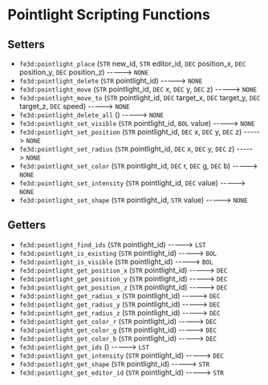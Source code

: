 # Pointlight Scripting Functions

## Setters

- `fe3d:pointlight_place` (`STR` new_id, `STR` editor_id, `DEC` position_x, `DEC` position_y, `DEC` position_z) -----> `NONE`
- `fe3d:pointlight_delete` (`STR` pointlight_id) -----> `NONE`
- `fe3d:pointlight_move` (`STR` pointlight_id, `DEC` x, `DEC` y, `DEC` z) -----> `NONE`
- `fe3d:pointlight_move_to` (`STR` pointlight_id, `DEC` target_x, `DEC` target_y, `DEC` target_z, `DEC` speed) -----> `NONE`
- `fe3d:pointlight_delete_all` () -----> `NONE`
- `fe3d:pointlight_set_visible` (`STR` pointlight_id, `BOL` value) -----> `NONE`
- `fe3d:pointlight_set_position` (`STR` pointlight_id, `DEC` x, `DEC` y, `DEC` z) -----> `NONE`
- `fe3d:pointlight_set_radius` (`STR` pointlight_id, `DEC` x, `DEC` y, `DEC` z) -----> `NONE`
- `fe3d:pointlight_set_color` (`STR` pointlight_id, `DEC` r, `DEC` g, `DEC` b) -----> `NONE`
- `fe3d:pointlight_set_intensity` (`STR` pointlight_id, `DEC` value) -----> `NONE`
- `fe3d:pointlight_set_shape` (`STR` pointlight_id, `STR` value) -----> `NONE`

## Getters

- `fe3d:pointlight_find_ids` (`STR` pointlight_id) -----> `LST`
- `fe3d:pointlight_is_existing` (`STR` pointlight_id) -----> `BOL`
- `fe3d:pointlight_is_visible` (`STR` pointlight_id) -----> `BOL`
- `fe3d:pointlight_get_position_x` (`STR` pointlight_id) -----> `DEC`
- `fe3d:pointlight_get_position_y` (`STR` pointlight_id) -----> `DEC`
- `fe3d:pointlight_get_position_z` (`STR` pointlight_id) -----> `DEC`
- `fe3d:pointlight_get_radius_x` (`STR` pointlight_id) -----> `DEC`
- `fe3d:pointlight_get_radius_y` (`STR` pointlight_id) -----> `DEC`
- `fe3d:pointlight_get_radius_z` (`STR` pointlight_id) -----> `DEC`
- `fe3d:pointlight_get_color_r` (`STR` pointlight_id) -----> `DEC`
- `fe3d:pointlight_get_color_g` (`STR` pointlight_id) -----> `DEC`
- `fe3d:pointlight_get_color_b` (`STR` pointlight_id) -----> `DEC`
- `fe3d:pointlight_get_ids` () -----> `LST`
- `fe3d:pointlight_get_intensity` (`STR` pointlight_id) -----> `DEC`
- `fe3d:pointlight_get_shape` (`STR` pointlight_id) -----> `STR`
- `fe3d:pointlight_get_editor_id` (`STR` pointlight_id) -----> `STR`
